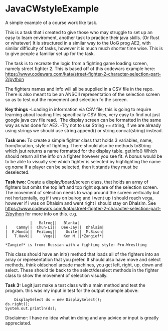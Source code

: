 # JavaCWstyleExample
A simple example of a course work like task. 


This is a task that i created to give those who may struggle to set up an easy to learn enviroment, another task to practice their java skills. (Or Rust or whatever)
It is structured in a similar way to the UoG prog AE2, with similar difficulty of tasks, however it is much much shorter time wise. This is to give people a familiar set up for the task. 

The task is to recreate the logic from a fighting game loading screen, namely street fighter 2. This is based off of this codewars example here: https://www.codewars.com/kata/street-fighter-2-character-selection-part-2/python

The fighters names and info will all be supplied in a CSV file in the repo. There is also meant to be an ANSCII representation of the selection screen so as to test out the movement and selection fo the screen. 

**Key things**
  -Loading in information via CSV file, this is going to require learning about loading files specifically CSV files, very easy to find out just google java csv file read.
  -The display screen can be formatted in the same way as was done for AE2.
  -Try not to use String += string, if we are already using strings we should use string.append() or string.concat(string) instead.

**Task one:**
  To create a simple fighter class that holds 3 variables, name, from/location, style of fighting.
  There should also be methods toString which jsut returns a name formatted for the display table. 
  getInfo() Which should return all the info on a fighter however you see fit. 
  A bonus would be to be able to visually see which fighter is selected by highlighting the name eg *name*
  If a player can be selected, then it stands they must be deselected.
  
 **Task two:**
  Create a display/board/screen class, that holds an array of fighters but omits the top left and top right square of the selection screen.
  The movement of selection needs to wrap around the screen vertically but not horizontally, eg if i was on balrog and i went up i should reach vega, 
  however if i was on Dhalsim and went right i should stay on Dhalsim.
  See https://www.codewars.com/kata/street-fighter-2-character-selection-part-2/python for more info on this.
  e.g. 
  ~~~~~~~~~~~~~~~~~~~~~~~~~~~~~~~~~~~~~~~~~~~~~~~~~~~~~~~~~~~~~~~~~~~~
             |   Balrog||   Blanka|           
  |    Cammy||  Chun-Li||  Dee-Jay||  Dhalsim|
  |  E.Honda||  FeiLong||    Guile||  M.Bison|
  |   T.Hawk||     Vega||   Ken M.||*Zangief*|
  
  *Zangief* is from: Russian with a fighting style: Pro-Wreslting
  ~~~~~~~~~~~~~~~~~~~~~~~~~~~~~~~~~~~~~~~~~~~~~~~~~~~~~~~~~~~~~~~~~~~~

  This class should have an init() method that loads all of the fighters into an array or representation that you prefer.
  It should also have move and select methods, think oldschool arcade machines, you get left, right, up, down and select.
  These should tie back to the select/deselect methods in the fighter class to show the movement of selection visually.
  
 **Task 3:**
  Legit just make a test class with a main method and test the program.
  this was my input in test for the output example above:
  		
    	DisplaySelect ds = new DisplaySelect();
  	ds.right();
	System.out.println(ds);
    
    
    
   
   
   
Disclaimer: I have no idea what im doing and any advice or input is greatly appreciated. 
